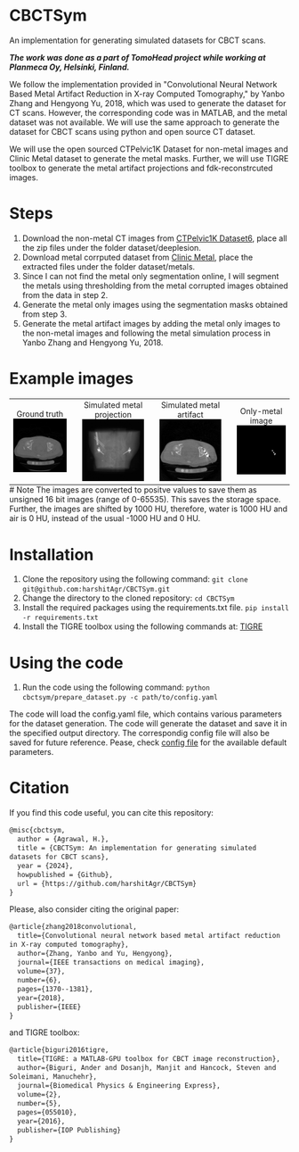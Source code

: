 # CBCTSym
An implementation for generating simulated datasets for CBCT scans. 

***The work was done as a part of TomoHead project while working at Planmeca Oy, Helsinki, Finland.***

We follow the implementation provided in "Convolutional Neural Network Based Metal Artifact Reduction in X-ray Computed Tomography," by Yanbo Zhang and Hengyong Yu, 2018, which was used to generate the dataset for CT scans. However, the corresponding code was in MATLAB, and the metal dataset was not available. We will use the same approach to generate the dataset for CBCT scans using python and open source CT dataset.

We will use the open sourced CTPelvic1K Dataset for non-metal images and Clinic Metal dataset to generate the metal masks. Further, we will use TIGRE toolbox to generate the metal artifact projections and fdk-reconstrcuted images.

# Steps
1. Download the non-metal CT images from [CTPelvic1K Dataset6](https://zenodo.org/records/4588403/files/CTPelvic1K_dataset6_data.tar.gz?download=1), place all the zip files under the folder dataset/deeplesion.
2. Download metal corrputed dataset from [Clinic Metal](https://zenodo.org/records/4588403/files/CTPelvic1K_dataset7_data.tar.gz?download=1), place the extracted files under the folder dataset/metals.
3. Since I can not find the metal only segmentation online, I will segment the metals using thresholding from the metal corrupted images obtained from the data in step 2.
4. Generate the metal only images using the segmentation masks obtained from step 3.
5. Generate the metal artifact images by adding the metal only images to the non-metal images and following the metal simulation process in Yanbo Zhang and Hengyong Yu, 2018.

# Example images

<table style="border-collapse: collapse; padding: 0; margin: 0;">
  <tr>
    <td style="text-align: center;">
    Ground truth<br>
      <img src="./imgs/ground_truth.png" alt="Another image">
    <td>
    <td style="text-align: center;">
    Simulated metal projection<br>
      <img src="./imgs/simulated_metal_projection.png" alt="Simulated metal projection">
    <td>
    <td style="text-align: center;">
      Simulated metal artifact<br>
      <img src="./imgs/simulated_metal_artifact.png" alt="Simulated metal artifact">
    <td>
    <td style="text-align: center;">
      Only-metal image<br>
      <img src="./imgs/only_metal.png" alt="Yet another image">
    </td>
  </tr>
</table>
# Note
The images are converted to positve values to save them as unsigned 16 bit images (range of 0-65535). This saves the storage space. Further, the images are shifted by 1000 HU, therefore, water is 1000 HU and air is 0 HU, instead of the usual -1000 HU and 0 HU.

# Installation
1. Clone the repository using the following command:
```git clone git@github.com:harshitAgr/CBCTSym.git```
2. Change the directory to the cloned repository:
```cd CBCTSym```
3. Install the required packages using the requirements.txt file.
```pip install -r requirements.txt```
4. Install the TIGRE toolbox using the following commands at: [TIGRE](https://github.com/CERN/TIGRE/blob/master/Frontispiece/python_installation.md)

# Using the code

1. Run the code using the following command:
```python cbctsym/prepare_dataset.py -c path/to/config.yaml```

The code will load the config.yaml file, which contains various parameters for the dataset generation. The code will generate the dataset and save it in the specified output directory. The correspondig config file will also be saved for future reference. Pease, check [config file](./cbctsym/config.yaml) for the available default parameters.

# Citation

If you find this code useful, you can cite this repository:
```
@misc{cbctsym,
  author = {Agrawal, H.},
  title = {CBCTSym: An implementation for generating simulated datasets for CBCT scans},
  year = {2024},
  howpublished = {Github},
  url = {https://github.com/harshitAgr/CBCTSym}
}
```

Please, also consider citing the original paper:

```
@article{zhang2018convolutional,
  title={Convolutional neural network based metal artifact reduction in X-ray computed tomography},
  author={Zhang, Yanbo and Yu, Hengyong},
  journal={IEEE transactions on medical imaging},
  volume={37},
  number={6},
  pages={1370--1381},
  year={2018},
  publisher={IEEE}
}

```
and TIGRE toolbox: 

```
@article{biguri2016tigre,
  title={TIGRE: a MATLAB-GPU toolbox for CBCT image reconstruction},
  author={Biguri, Ander and Dosanjh, Manjit and Hancock, Steven and Soleimani, Manuchehr},
  journal={Biomedical Physics & Engineering Express},
  volume={2},
  number={5},
  pages={055010},
  year={2016},
  publisher={IOP Publishing}
}

```
